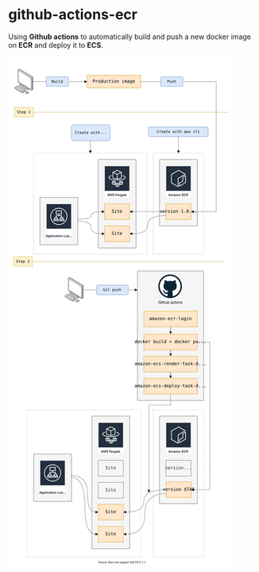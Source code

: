 # github-actions-ecr

Using **Github actions** to automatically build and push a new docker image on **ECR** and deploy it to **ECS**. 

![architecture.svg](architecture.svg)
